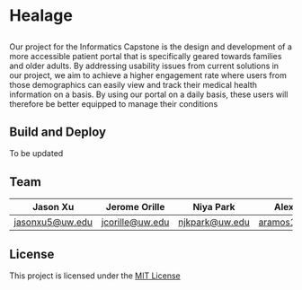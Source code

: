 # Healage

##
Our project for the Informatics Capstone is the design and development of a more accessible patient portal that is specifically geared towards families and older adults. By addressing usability issues from current solutions in our project, we aim to achieve a higher engagement rate where users from those demographics can easily view and track their medical health information on a basis. By using our portal on a daily basis, these users will therefore be better equipped to manage their conditions 

## Build and Deploy
To be updated

## Team

| Jason Xu                                            | Jerome Orille                                            | Niya Park                                        | Alex Ramos                                          |
| ---------------------------------------------------- | ------------------------------------------------------- | -------------------------------------------------- | ----------------------------------------------------- |
| [jasonxu5@uw.edu](mailto:jasonxu5@uw.edu) | [jcorille@uw.edu](mailto:jcorille@uw.edu) | [njkpark@uw.edu](mailto:njkpark@uw.edu) | [aramos10@uw.edu](mailto:aramos10@uw.edu) |

## License

This project is licensed under the [MIT License](https://choosealicense.com/licenses/mit/)
